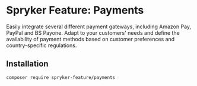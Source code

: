 # Spryker Feature: Payments

Easily integrate several different payment gateways, including Amazon Pay, PayPal and BS Payone. Adapt to your customers' needs and define the availability of payment methods based on customer preferences and country-specific regulations.

## Installation

```
composer require spryker-feature/payments
```
